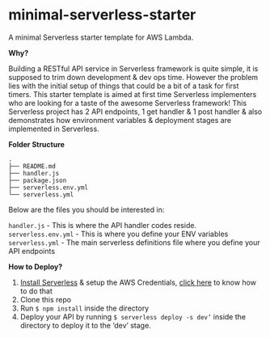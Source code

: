 
# minimal-serverless-starter
A minimal Serverless starter template for AWS Lambda. 

**Why?**

Building a RESTful API service in Serverless framework is quite simple, it is supposed to trim down development & dev ops time. However the problem lies with the initial setup of things that could be a bit of a task for first timers. This starter template is aimed at first time Serverless implementers who are looking for a taste of the awesome Serverless framework! This Serverless project has 2 API endpoints, 1 get handler & 1 post handler & also demonstrates how environment variables & deployment stages are implemented in Serverless.

**Folder Structure**
```
.
├── README.md
├── handler.js
├── package.json
├── serverless.env.yml
└── serverless.yml
```
Below are the files you should be interested in:

``handler.js`` - This is where the API handler codes reside.
``serverless.env.yml`` - This is where you define your ENV variables
``serverless.yml`` - The main serverless definitions file where you define your API endpoints

**How to Deploy?**

1.  [Install Serverless](https://serverless.com/framework/docs/providers/aws/guide/installation/) & setup the AWS Credentials, [click here](https://serverless.com/framework/docs/providers/aws/guide/credentials/) to know how to do that
2.  Clone this repo
3.  Run ``$ npm install`` inside the directory
4.  Deploy your API by running ``$ serverless deploy -s dev’`` inside the directory to deploy it to the ‘dev’ stage.
